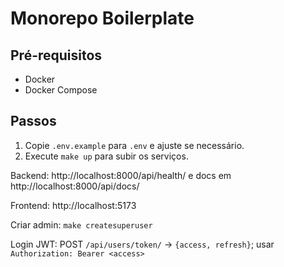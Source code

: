 # Monorepo Boilerplate

## Pré-requisitos
- Docker
- Docker Compose

## Passos
1. Copie `.env.example` para `.env` e ajuste se necessário.
2. Execute `make up` para subir os serviços.

Backend: http://localhost:8000/api/health/ e docs em http://localhost:8000/api/docs/

Frontend: http://localhost:5173

Criar admin: `make createsuperuser`

Login JWT: POST `/api/users/token/` → `{access, refresh}`; usar `Authorization: Bearer <access>`
